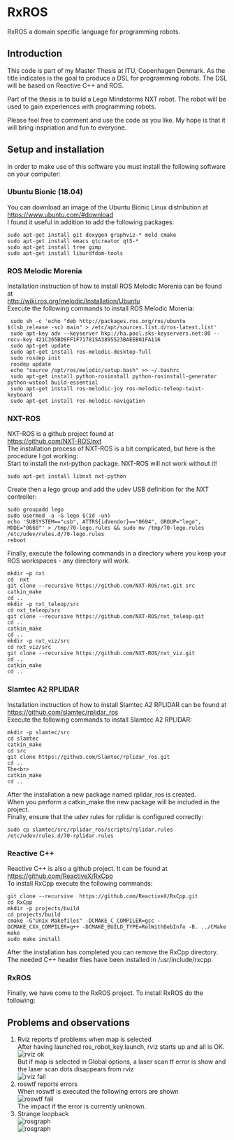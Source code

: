 # RxROS

RxROS a domain specific language for programming robots.

## Introduction

This code is part of my Master Thesis at ITU, Copenhagen Denmark.
As the title indicates is the goal to produce a DSL for programming robots.
The DSL will be based on Reactive C++ and ROS.
<p> 
Part of the thesis is to build a Lego Mindstorms NXT robot.
The robot will be used to gain experiences with programming robots.
<p>
Please feel free to comment and use the code as you like.
My hope is that it will bring inspriation and fun to everyone.

## Setup and installation

In order to make use of this software you must
install the following software on your computer:

### Ubuntu Bionic (18.04)

You can download an image of the Ubuntu Bionic Linux distribution at<br>
https://www.ubuntu.com/#download<br>
I found it useful in addition to add the following packages:

```
sudo apt-get install git doxygen graphviz-* meld cmake
sudo apt-get install emacs qtcreator qt5-*
sudo apt-get install tree gimp
sudo apt-get install liburdfdom-tools
```

### ROS Melodic Morenia

Installation instruction of how to install ROS Melodic Morenia can be found at<br>
http://wiki.ros.org/melodic/Installation/Ubuntu<br>
Execute the following commands to install ROS Melodic Morenia:

```
 sudo sh -c 'echo "deb http://packages.ros.org/ros/ubuntu $(lsb_release -sc) main" > /etc/apt/sources.list.d/ros-latest.list' 
 sudo apt-key adv --keyserver hkp://ha.pool.sks-keyservers.net:80 --recv-key 421C365BD9FF1F717815A3895523BAEEB01FA116 
 sudo apt-get update 
 sudo apt-get install ros-melodic-desktop-full 
 sudo rosdep init 
 rosdep update 
 echo "source /opt/ros/melodic/setup.bash" >> ~/.bashrc 
 sudo apt-get install python-rosinstall python-rosinstall-generator python-wstool build-essential
 sudo apt-get install ros-melodic-joy ros-melodic-teleop-twist-keyboard
 sudo apt-get install ros-melodic-navigation
```


### NXT-ROS

NXT-ROS is a github project found at<br> 
https://github.com/NXT-ROS/nxt<br>
The installation process of NXT-ROS is a bit complicated, but here is the procedure I got working:<br>
Start to install the nxt-python package. NXT-ROS will not work without it!

```
sudo apt-get install libnxt nxt-python 
```

Create then a lego group and add the udev USB definition for the NXT controller:

```
sudo groupadd lego 
sudo usermod -a -G lego $(id -un) 
echo 'SUBSYSTEM=="usb", ATTRS{idVendor}=="0694", GROUP="lego", MODE="0660"' > /tmp/70-lego.rules && sudo mv /tmp/70-lego.rules /etc/udev/rules.d/70-lego.rules 
reboot
```

Finally, execute the following commands in a directory where you keep your ROS workspaces - any directory will work.

```
mkdir –p nxt 
cd  nxt 
git clone --recursive https://github.com/NXT-ROS/nxt.git src
catkin_make
cd ..
mkdir -p nxt_teleop/src
cd nxt_teleop/src
git clone --recursive https://github.com/NXT-ROS/nxt_teleop.git
cd ..
catkin_make
cd ..
mkdir -p nxt_viz/src
cd nxt_viz/src
git clone --recursive https://github.com/NXT-ROS/nxt_viz.git
cd ..
catkin_make
cd ..
```

### Slamtec A2 RPLIDAR
Installation instruction of how to install Slamtec A2 RPLIDAR can be found at<br>
https://github.com/slamtec/rplidar_ros<br>
Execute the following commands to install Slamtec A2 RPLIDAR:

```
mkdir -p slamtec/src
cd slamtec
catkin_make
cd src
git clone https://github.com/Slamtec/rplidar_ros.git
cd ..
The<br>
catkin_make
cd ..
```

After the installation a new package named rplidar_ros is created.<br>
When you perform a catkin_make the new package will be included in the project.<br>
Finally, ensure that the udev rules for rplidar is configured correctly:

```
sudo cp slamtec/src/rplidar_ros/scripts/rplidar.rules /etc/udev/rules.d/70-rplidar.rules
```

### Reactive C++

Reactive C++ is also a github project. It can be found at<br>
https://github.com/ReactiveX/RxCpp<br>
To install RxCpp execute the following commands:

```
git clone --recursive  https://github.com/ReactiveX/RxCpp.git 
cd RxCpp 
mkdir -p projects/build 
cd projects/build 
cmake -G"Unix Makefiles" -DCMAKE_C_COMPILER=gcc -DCMAKE_CXX_COMPILER=g++ -DCMAKE_BUILD_TYPE=RelWithDebInfo -B. ../CMake 
make 
sudo make install 
```

After the installation has completed you can remove the RxCpp directory.
The needed C++ header files have been installed in /usr/include/rxcpp.

### RxROS

Finally, we have come to the RxROS project. To install RxROS do the following:

## Problems and observations

1. Rviz reports tf problems when map is selected<br>
After having launched ros_robot_key.launch, rviz starts up and all is OK.<br>
![rviz ok](/images/rviz_showing_laser_scan.png)<br>
But if map is selected in Global options, a laser scan tf error is show and the laser scan dots disappears from rviz<br>
![rviz fail](/images/rviz_showing_laser_scan_tf_error.png)<br>
2. roswtf reports errors<br>
When roswtf is executed the following errors are shown<br>
![roswtf fail](/images/roswtf_error.png)<br>
The impact if the error is currently unknown.
3. Strange loopback <br>
![rosgraph](/images/ros_robot_rosgraph.svg)<br>
![rosgraph](/images/ros_robot_rosgraph2.svg)<br>
<br>
